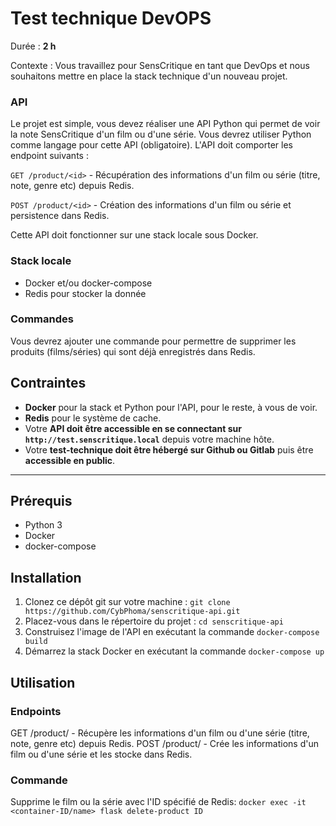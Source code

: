 # **Test technique DevOPS**

Durée : **2 h** 

Contexte : Vous travaillez pour SensCritique en tant que DevOps et nous souhaitons mettre en place la stack technique d'un nouveau projet.

### **API**

Le projet est simple, vous devez réaliser une API Python qui permet de voir la note SensCritique d'un film ou d'une série. Vous devrez utiliser Python comme langage pour cette API (obligatoire). L'API doit comporter les endpoint suivants :

 `GET /product/<id>` - Récupération des informations d'un film ou série (titre, note, genre etc) depuis Redis. 

`POST /product/<id>` - Création des informations d'un film ou série et persistence dans Redis.

Cette API doit fonctionner sur une stack locale sous Docker.

### **Stack locale**

- Docker et/ou docker-compose
- Redis pour stocker la donnée

### **Commandes**

Vous devrez ajouter une commande pour permettre de supprimer les produits (films/séries) qui sont déjà enregistrés dans Redis.

## **Contraintes**

- **Docker** pour la stack et Python pour l'API, pour le reste, à vous de voir.
- **Redis** pour le système de cache.
- Votre **API doit être accessible en se connectant sur `http://test.senscritique.local`** depuis votre machine hôte.
- Votre **test-technique doit être hébergé sur Github ou Gitlab** puis être **accessible en public**.

---

## **Prérequis**
- Python 3
- Docker
- docker-compose

## **Installation**
1. Clonez ce dépôt git sur votre machine : `git clone https://github.com/CybPhoma/senscritique-api.git`
2. Placez-vous dans le répertoire du projet : `cd senscritique-api`
3. Construisez l'image de l'API en exécutant la commande `docker-compose build`
4. Démarrez la stack Docker en exécutant la commande `docker-compose up`

## **Utilisation**
### Endpoints
GET /product/<id> - Récupère les informations d'un film ou d'une série (titre, note, genre etc) depuis Redis.
POST /product/<id> - Crée les informations d'un film ou d'une série et les stocke dans Redis.

 ### Commande
Supprime le film ou la série avec l'ID spécifié de Redis:
 `docker exec -it <container-ID/name> flask delete-product ID`
